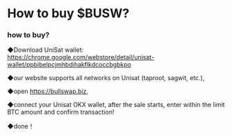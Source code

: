 # How to buy $BUSW?

### how to buy?

◆Download UniSat wallet: https://chrome.google.com/webstore/detail/unisat-wallet/ppbibelpcjmhbdihakflkdcoccbgbkpo

◆our website supports all networks on Unisat (taproot, sagwit, etc.),

◆open https://bullswap.biz,

◆connect your Unisat OKX wallet, after the sale starts, enter within the limit BTC amount and confirm transaction!

◆done！
